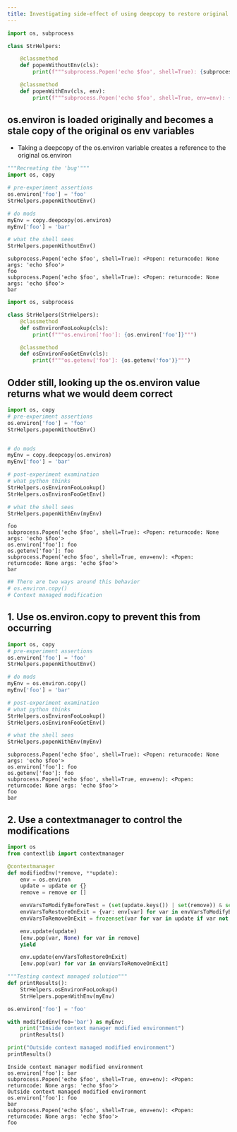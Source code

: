 ```yaml
---
title: Investigating side-effect of using deepcopy to restore original os.environ state
---
```


```python
import os, subprocess

class StrHelpers:

    @classmethod
    def popenWithoutEnv(cls):
        print(f"""subprocess.Popen('echo $foo', shell=True): {subprocess.Popen('echo $foo', shell=True)}""")

    @classmethod
    def popenWithEnv(cls, env):
        print(f"""subprocess.Popen('echo $foo', shell=True, env=env): {subprocess.Popen('echo $foo', shell=True, env=env)}""")


```

## os.environ is loaded originally and becomes a stale copy of the original os env variables

- Taking a deepcopy of the os.environ variable creates a reference to the original os.environ

```python
"""Recreating the 'bug'"""
import os, copy

# pre-experiment assertions
os.environ['foo'] = 'foo'
StrHelpers.popenWithoutEnv()

# do mods
myEnv = copy.deepcopy(os.environ)
myEnv['foo'] = 'bar'

# what the shell sees
StrHelpers.popenWithoutEnv()
```

    subprocess.Popen('echo $foo', shell=True): <Popen: returncode: None args: 'echo $foo'>
    foo
    subprocess.Popen('echo $foo', shell=True): <Popen: returncode: None args: 'echo $foo'>
    bar

```python
import os, subprocess

class StrHelpers(StrHelpers):
    @classmethod
    def osEnvironFooLookup(cls):
        print(f"""os.environ['foo']: {os.environ['foo']}""")

    @classmethod
    def osEnvironFooGetEnv(cls):
        print(f"""os.getenv['foo']: {os.getenv('foo')}""")
```

## Odder still, looking up the os.environ value returns what we would deem correct

```python
import os, copy
# pre-experiment assertions
os.environ['foo'] = 'foo'
StrHelpers.popenWithoutEnv()


# do mods
myEnv = copy.deepcopy(os.environ)
myEnv['foo'] = 'bar'

# post-experiment examination
# what python thinks
StrHelpers.osEnvironFooLookup()
StrHelpers.osEnvironFooGetEnv()

# what the shell sees
StrHelpers.popenWithEnv(myEnv)
```

    foo
    subprocess.Popen('echo $foo', shell=True): <Popen: returncode: None args: 'echo $foo'>
    os.environ['foo']: foo
    os.getenv['foo']: foo
    subprocess.Popen('echo $foo', shell=True, env=env): <Popen: returncode: None args: 'echo $foo'>
    bar

```python
## There are two ways around this behavior
# os.environ.copy()
# Context managed modification
```

## 1. Use os.environ.copy to prevent this from occurring

```python
import os, copy
# pre-experiment assertions
os.environ['foo'] = 'foo'
StrHelpers.popenWithoutEnv()

# do mods
myEnv = os.environ.copy()
myEnv['foo'] = 'bar'

# post-experiment examination
# what python thinks
StrHelpers.osEnvironFooLookup()
StrHelpers.osEnvironFooGetEnv()

# what the shell sees
StrHelpers.popenWithEnv(myEnv)
```

    subprocess.Popen('echo $foo', shell=True): <Popen: returncode: None args: 'echo $foo'>
    os.environ['foo']: foo
    os.getenv['foo']: foo
    subprocess.Popen('echo $foo', shell=True, env=env): <Popen: returncode: None args: 'echo $foo'>
    foo
    bar

## 2. Use a contextmanager to control the modifications

```python
import os
from contextlib import contextmanager

@contextmanager
def modifiedEnv(*remove, **update):
    env = os.environ
    update = update or {}
    remove = remove or []

    envVarsToModifyBeforeTest = (set(update.keys()) | set(remove)) & set(env.keys())
    envVarsToRestoreOnExit = {var: env[var] for var in envVarsToModifyBeforeTest}
    envVarsToRemoveOnExit = frozenset(var for var in update if var not in env)

    env.update(update)
    [env.pop(var, None) for var in remove]
    yield

    env.update(envVarsToRestoreOnExit)
    [env.pop(var) for var in envVarsToRemoveOnExit]

"""Testing context managed solution"""
def printResults():
    StrHelpers.osEnvironFooLookup()
    StrHelpers.popenWithEnv(myEnv)

os.environ['foo'] = 'foo'

with modifiedEnv(foo='bar') as myEnv:
    print("Inside context manager modified environment")
    printResults()

print("Outside context managed modified environment")
printResults()
```

    Inside context manager modified environment
    os.environ['foo']: bar
    subprocess.Popen('echo $foo', shell=True, env=env): <Popen: returncode: None args: 'echo $foo'>
    Outside context managed modified environment
    os.environ['foo']: foo
    bar
    subprocess.Popen('echo $foo', shell=True, env=env): <Popen: returncode: None args: 'echo $foo'>
    foo
